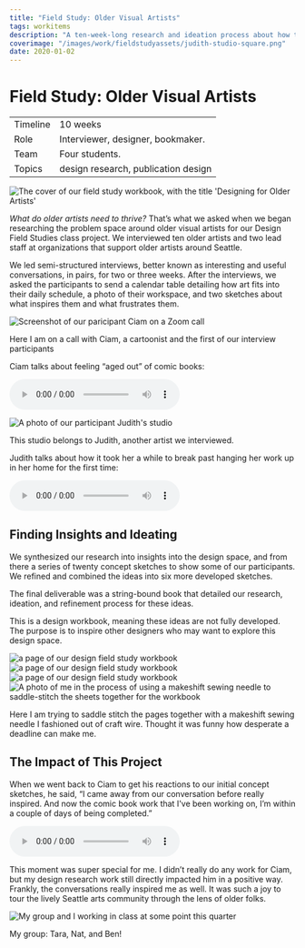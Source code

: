 ```yaml
---
title: "Field Study: Older Visual Artists"
tags: workitems
description: "A ten-week-long research and ideation process about how to support older visual artists."
coverimage: "/images/work/fieldstudyassets/judith-studio-square.png"
date: 2020-01-02
---
```



# Field Study: Older Visual Artists

| | |
|---|---|
| Timeline | 10 weeks |
| Role | Interviewer, designer, bookmaker. |
| Team | Four students. |
| Topics | design research, publication design |


<img src="/images/work/fieldstudyassets/workbook_cover.jpg" alt="The cover of our field study workbook, with the title 'Designing for Older Artists'">

*What do older artists need to thrive?* That’s what we asked when we began researching the problem space around older visual artists for our Design Field Studies class project. We interviewed ten older artists and two lead staff at organizations that support older artists around Seattle.

We led semi-structured interviews, better known as interesting and useful conversations, in pairs, for two or three weeks. After the interviews, we asked the participants to send a calendar table detailing how art fits into their daily schedule, a photo of their workspace, and two sketches about what inspires them and what frustrates them.

![Screenshot of our paricipant Ciam on a Zoom call](/images/work/fieldstudyassets/ciam-call.png)

<p class="caption">Here I am on a call with Ciam, a cartoonist and the first of our interview participants</p>

Ciam talks about feeling “aged out” of comic books:

<audio src="/images/work/fieldstudyassets/ciam-audio.mp3" controls></audio>

<img src="/images/work/fieldstudyassets/judith-studio.png" alt="A photo of our participant Judith's studio">

<p class="caption">This studio belongs to Judith, another artist we interviewed.</p>

Judith talks about how it took her a while to break past hanging her work up in her home for the first time:

<audio src="/images/work/fieldstudyassets/judith-audio.mp3" controls></audio>


## Finding Insights and Ideating

We synthesized our research into insights into the design space, and from there a series of twenty concept sketches to show some of our participants. We refined and combined the ideas into six more developed sketches.

The final deliverable was a string-bound book that detailed our research, ideation, and refinement process for these ideas.

This is a design workbook, meaning these ideas are not fully developed. The purpose is to inspire other designers who may want to explore this design space.

<img src="/images/work/fieldstudyassets/workbookspread_cropped-3.jpg" alt="a page of our design field study workbook">
<img src="/images/work/fieldstudyassets/workbookspread_cropped-15.jpg" alt="a page of our design field study workbook">
<img src="/images/work/fieldstudyassets/workbookspread_cropped-24.jpg" alt="a page of our design field study workbook">

<img src="/images/work/fieldstudyassets/workbook-process.png" alt="A photo of me in the process of using a makeshift sewing needle to saddle-stitch the sheets together for the workbook">

<p class="caption">Here I am trying to saddle stitch the pages together with a makeshift sewing needle I fashioned out of craft wire. Thought it was funny how desperate a deadline can make me.</p>


## The Impact of This Project

When we went back to Ciam to get his reactions to our initial concept sketches, he said, “I came away from our conversation before really inspired. And now the comic book work that I've been working on, I’m within a couple of days of being completed.”

<audio src="/images/work/fieldstudyassets/ciam-inspired.mp3" controls></audio>

This moment was super special for me. I didn’t really do any work for Ciam, but my design research work still directly impacted him in a positive way. Frankly, the conversations really inspired me as well. It was such a joy to tour the lively Seattle arts community through the lens of older folks.


![My group and I working in class at some point this quarter](/images/work/fieldstudyassets/groupworkinclass.jpg)

<p class="caption">My group: Tara, Nat, and Ben!</p>